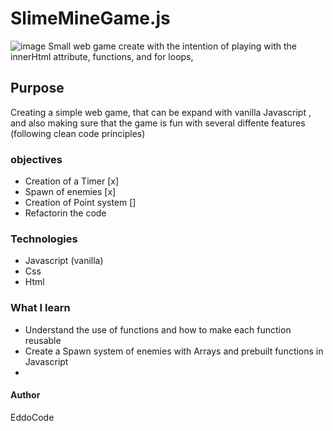
# SlimeMineGame.js
![image](https://github.com/eddoCod3/SlimeMineGame.js/assets/130181966/aeb88faf-40f9-486a-9fba-5608532bb5fd)
Small web game create with the intention of playing with the innerHtml attribute, functions, and for loops,


## Purpose 
Creating a simple web game, that can be expand with vanilla Javascript , and also making sure that the game is fun with several diffente features (following clean code principles)

### objectives 

- Creation of a Timer [x]
- Spawn of enemies [x]
- Creation of Point system []
- Refactorin the code


### Technologies

- Javascript (vanilla)
- Css
- Html

### What I learn

- Understand the use of functions and how to make each function reusable
- Create a Spawn system of enemies with Arrays and prebuilt functions in Javascript
-

#### Author
EddoCode 
